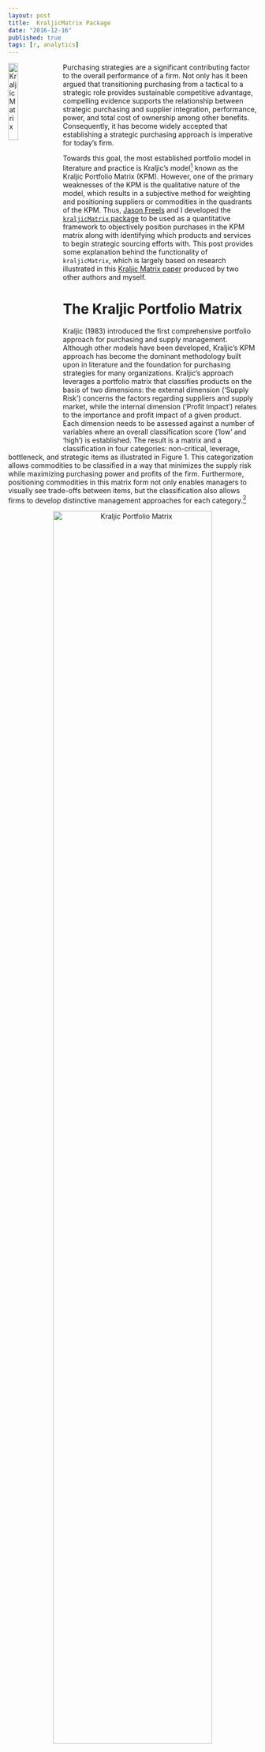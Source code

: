 ```yaml
---
layout: post
title:  KraljicMatrix Package
date: "2016-12-16"
published: true
tags: [r, analytics]
---
```


<a href="http://bradleyboehmke.github.io/2016/12/kraljicmatrix-package.html"><img src="http://bradleyboehmke.github.io/figure/source/kraljicmatrix-package/2017-01-01-kraljicmatrix-package/plot.png" alt="Kraljic Matrix" style="float:left; margin: 0px 10px -5px 0px; width: 20%; height: 20%;"></a>
Purchasing strategies are a significant contributing factor to the overall performance of a firm. Not only has it been argued that transitioning purchasing from a tactical to a strategic role provides sustainable competitive advantage, compelling evidence supports the relationship between strategic purchasing and supplier integration, performance, power, and total cost of ownership among other benefits. Consequently, it has become widely accepted that establishing a strategic purchasing approach is imperative for today’s firm. <!--more--> 

Towards this goal, the most established portfolio model in literature and practice is Kraljic’s model[^kraljic] known as the Kraljic Portfolio Matrix (KPM). However, one of the primary weaknesses of the KPM is the qualitative nature of the model, which results in a subjective method for weighting and positioning suppliers or commodities in the quadrants of the KPM. Thus, [Jason Freels](https://github.com/Auburngrads) and I developed the [`kraljicMatrix` package](https://cran.rstudio.com/web/packages/KraljicMatrix/index.html) to be used as a quantitative framework to objectively position purchases in the KPM matrix along with identifying which products and services to begin strategic sourcing efforts with. This post provides some explanation behind the functionality of `kraljicMatrix`, which is largely based on research illustrated in this [Kraljic Matrix paper](https://www.dropbox.com/s/vkwrirmp1bdvp66/Article%20Submitted.docx?dl=0) produced by two other authors and myself.

# The Kraljic Portfolio Matrix

Kraljic (1983) introduced the first comprehensive portfolio approach for purchasing and supply management.  Although other models have been developed, Kraljic’s KPM approach has become the dominant methodology built upon in literature and the foundation for purchasing strategies for many organizations. Kraljic’s approach leverages a portfolio matrix that classifies products on the basis of two dimensions: the external dimension (‘Supply Risk’) concerns the factors regarding suppliers and supply market, while the internal dimension (‘Profit Impact’) relates to the importance and profit impact of a given product. Each dimension needs to be assessed against a number of variables where an overall classification score (‘low’ and ‘high’) is established. The result is a  matrix and a classification in four categories: non-critical, leverage, bottleneck, and strategic items as illustrated in Figure 1. This categorization allows commodities to be classified in a way that minimizes the supply risk while maximizing purchasing power and profits of the firm. Furthermore, positioning commodities in this matrix form not only enables managers to visually see trade-offs between items, but the classification also allows firms to develop distinctive management approaches for each category.[^gelderman]

<center>
<img src="http://www.12manage.com/images/picture_kraljic_model.gif" alt="Kraljic Portfolio Matrix" style="width:80%;height:80%;">
</center>

# A Quantitative Approach for Positioning

A significant question in applying the KPM is how to categorize purchased products and services within the matrix. Organizations vary in how they measure supply risk and profit impact.  Furthermore, some organizations may choose to measure their purchases against different dimensions; however, the fundamental purpose of the matrix remains.  For our purpose, we assume that the organization has developed a means to condense their measurement of each dimension to a single value.  For example, many organizations use an index (i.e. IBIS*World* Buyer Power Score) to measure one of the dimensions. Or some organizations develop an indexed value function that generates a single value score for many attributes (i.e. profit impact can be a function of volume purchased, expected growth in demand, percent of total purchase cost, impact on product quality and business growth, etc.).  However, once you have a single value that represents each dimension, subjectivity still largely drives how they are positioned in the KPM.  The `kraljicMatrix` package was designed to assist with this concern and the examples that follow walk you through how to implement `kraljicMatrix` functions. 

## Primary functions in `kraljicMatrix`

There are eight primary functions provided by `kraljicMatrix` as follows:

Function              | Purpose
----------------------|----------------------------------------------------
`SAVF_score`          | Computes a utility score based on an exponential single attribute value function
`SAVF_preferred_rho`  | Computes the preferred rho that minimizes the squared error between subject matter inputs and exponentially fitted utility scores
`SAVF_plot_rho_error` | Plots the squared error terms for the rho search space to illustrate the preferred rho that minimizes the squared error between subject matter desired values and exponentially fitted scores
`SAVF_plot`           | Plots the single attribute utility curve along with the subject matter desired values for comparison
`MAVF_score`          | Computes the multi-attribute value score based on `x` and `y` attribute utility scores and their respective weights
`MAVF_sensitivity`    | Computes summary statistics for multi-attribute value scores for `x` and `y` given a range of swing weights for each attribute
`kraljic_quadrant`    | Identifies the Kraljic purchasing matrix quadrant for each product or service based on the attribute utility scores of \code{x} and \code{y}
`kraljic_matrix`      | Plots each product or service in the Kraljic purchasing matrix based on the attribute value score of `x` and `y`


Furthermore, an example dataset `psc` is provided in the `kraljicMatrix` package. This data contains 200 product and service contracts (PSC).  Each PSC has an x attribute (i.e. supply risk) score from 1 (worst) to 5 (best) and y attribute (i.e. profit impact) score from 1 (worst) to 10 (best).


```r
psc
## # A tibble: 200 × 3
##      PSC x_attribute y_attribute
##    <chr>       <int>       <int>
## 1   D233        3.01        4.84
## 2   F352        4.34        5.64
## 3   T713        3.37        4.30
## 4   K833        2.67        5.53
## 5   Q121        3.48        4.33
## 6   C791        3.32        7.32
## 7   Y207        3.48        5.42
## 8   W439        2.47        3.35
## 9   N290        1.66        4.02
## 10  C251        1.00        7.47
## # ... with 190 more rows
```





## Implementation of `kraljicMatrix`

The x and y attributes are simply evaluation measures. They enable each product and service to obtain a score for each dimension being measured. For example, the x attribute score (1-5 in .01 increments) could be the IBIS*World* Buyer Power Score measuring supply market complexity.  However, to plot these attributes on the KPM matrix we need to normalize the value scores such that the values are between 0-1.  To do this we can use an exponential single attribute value function (SAVF). For example, let $v_x(x_i)$ represent the normalized value of the x attribute such that $x^0$ and $x^*$ are the lowest and highest preferred value of attribute x respectively.  Thus, $v_x(x^0)=0$ and $v_x(x^*)=1$. Consequently, let $v_x(x_i)$ be the SAVF of exponential form whereby each $x_i$ is an input and $\rho_x$ is the exponential constant for $v_x(x_i)$:

$$v_x(x_i)=\frac{1-e^{[-(x_i-x^0)/\rho_x]}}{1-e^{[-(x^*-x^0)/\rho_x]}} \forall i \in PSC$$

However, prior to applying the SAVF to our x and y attributes we must first identify the appropriate $\rho$ value.  The benefit of applying an exponential SAVF is that it can take on many forms of increasing rates, along with aligning to a linear value function. Consequently, if certain x attribute values are valued more than other values an exponential SAVF will capture this utility curve. To identify the appropriate exponential rate, subject matter expert (SME) inputs are typically evaluated and an exponential rate that most closely matches the preffered values provided by the SMEs is chosen. Thus, let's assume for our given x attribute the SME inputs suggest that x attribute values of 3, 4, & 5 provide a utility score of .75, .90 & 1.0 respectively (this represents a decreasing rate of return utility curve).  Knowing that our x attribute is bounded between 1 and 5 we can search for a rho value between 0-1 that provides the best fit utility function using the `SAVF_preferred_rho` function. 


```r
SAVF_preferred_rho(desired_x = c(3, 4, 5),
                   desired_v = c(.8, .9, 1),
                   x_low = 1,
                   x_high = 5,
                   rho_low = 0,
                   rho_high = 1)
## [1] 0.6531
```

Thus, we can see that $\rho = 0.6531$ provides the best fit exponential SAVF. We can illustrate this two ways.  First, we can use `SAVF_plot` to plot the single attribute utility curve compared to the subject matter desired values. 




```r
SAVF_plot(desired_x = c(3, 4, 5),
          desired_v = c(.8, .9, 1),
          x_low = 1,
          x_high = 5,
          rho = 0.6531)
```

<img src="http://bradleyboehmke.github.io/figure/source/kraljicmatrix-package/2017-01-01-kraljicmatrix-package/unnamed-chunk-5-1.png" title="plot of chunk unnamed-chunk-5" alt="plot of chunk unnamed-chunk-5" style="display: block; margin: auto;" />

We can also visualize the errors of the $\rho$ search space with `SAVF_plot_rho_error`, which plots the squared error terms for all $\rho$ values within the $\rho$ search space to illustrate the preferred rho that minimizes the squared error between subject matter desired values and exponentially fitted scores. 




```r
SAVF_plot_rho_error(desired_x = c(3, 4, 5),
                    desired_v = c(.75, .9, 1),
                    x_low = 1,
                    x_high = 5,
                    rho_low = 0,
                    rho_high = 1)
```

<img src="http://bradleyboehmke.github.io/figure/source/kraljicmatrix-package/2017-01-01-kraljicmatrix-package/unnamed-chunk-7-1.png" title="plot of chunk unnamed-chunk-7" alt="plot of chunk unnamed-chunk-7" style="display: block; margin: auto;" />


Once we've identified the preferred $\rho$ value, we can now apply the exponential SAVF with `SAVF_score` to normalize our attributes based on our utility curve. 




```r
# using dplyr to add a new variable while preserving existing data
library(dplyr)

# here we are assuming we found the appropriate rho value for the y attribute using
# the same process as mentioned above
psc <- psc %>%
  mutate(x_SAVF_score = SAVF_score(x_attribute, 1, 5, .653),
         y_SAVF_score = SAVF_score(y_attribute, 1, 10, .70))

psc
## # A tibble: 200 × 5
##      PSC x_attribute y_attribute x_SAVF_score y_SAVF_score
##    <chr>       <dbl>       <dbl>        <dbl>        <dbl>
## 1   D233        3.01        4.84    0.7887459    0.9336977
## 2   F352        4.34        5.64    0.9573299    0.9629164
## 3   T713        3.37        4.30    0.8495938    0.9023958
## 4   K833        2.67        5.53    0.7165401    0.9598009
## 5   Q121        3.48        4.33    0.8655080    0.9044624
## 6   C791        3.32        7.32    0.8419735    0.9898314
## 7   Y207        3.48        5.42    0.8655080    0.9564360
## 8   W439        2.47        3.35    0.6659448    0.8084720
## 9   N290        1.66        4.02    0.3778582    0.8808636
## 10  C251        1.00        7.47    0.0000000    0.9910284
## # ... with 190 more rows
```

Now that we have the normalized x and y attribute utility scores we can proceed with plotting each PSC within the Kraljic matrix with `kraljic_matrix`.

```r
kraljic_matrix(psc, x_SAVF_score, y_SAVF_score)
```

<img src="http://bradleyboehmke.github.io/figure/source/kraljicmatrix-package/2017-01-01-kraljicmatrix-package/unnamed-chunk-11-1.png" title="plot of chunk unnamed-chunk-11" alt="plot of chunk unnamed-chunk-11" style="display: block; margin: auto;" />

This illustrates that most of our PSCs fall in the "Leverage" (upper left) quadrant while a few fall in the "Strategic" (upper right) and "Non-critical" (lower left) quadrants and no PSCs fall in the "Bottleneck" quadrant.  Keep in mind that each category benefits from a different strategic sourcing approach.  So decision-makers benefit from understanding specifically which products and services align to each so that they can coordinate the appropriate sourcing strategy for that particular product or service.  We can easily do this with the `kraljic_quadrant` function.




```r
psc %>%
  mutate(quadrant = kraljic_quadrant(x_SAVF_score, y_SAVF_score))
## # A tibble: 200 × 6
##      PSC x_attribute y_attribute x_SAVF_score y_SAVF_score  quadrant
##    <chr>       <dbl>       <dbl>        <dbl>        <dbl>     <chr>
## 1   D233        3.01        4.84    0.7887459    0.9336977  Leverage
## 2   F352        4.34        5.64    0.9573299    0.9629164  Leverage
## 3   T713        3.37        4.30    0.8495938    0.9023958  Leverage
## 4   K833        2.67        5.53    0.7165401    0.9598009  Leverage
## 5   Q121        3.48        4.33    0.8655080    0.9044624  Leverage
## 6   C791        3.32        7.32    0.8419735    0.9898314  Leverage
## 7   Y207        3.48        5.42    0.8655080    0.9564360  Leverage
## 8   W439        2.47        3.35    0.6659448    0.8084720  Leverage
## 9   N290        1.66        4.02    0.3778582    0.8808636 Strategic
## 10  C251        1.00        7.47    0.0000000    0.9910284 Strategic
## # ... with 190 more rows
```

Lastly, it is important to keep in mind that decision-makers may weight the importance of each attribute differently. Consequently, due to certain market environments, decision-makers may weight the x attribute (i.e. supply risk) of greater importance than the y attribute (i.e. profit impact). Thus, we can prioritize PSCs based on this preference by applying a multi-attribute value function (MAVF) with swing weights.  Swing weight values for x and y attributes ($w_x$ and $w_y$ respectively) are typically elicited from SMEs. This allows for calculation of the interaction swing weight $w_{xy} = 1 - w_x - w_y$.  Thus, we can calculate the MAVF as outlined by Keeney and Raiffa (1993)[^keeney]:

$$V(x,y) = w_x v_x (x) + w_y v_y (y) + w_{xy} v_x (x) v_y (y)$$

Thus, we can apply the `MAVF_score` function to compute the multi-attribute value score based on `x` and `y` attribute utility scores and their respective swing weights. So if through discussions with decision-makers we identify swing weight values of 0.65 and 0.35 for the x and y attributes respectively, we can obtain the computed MAVF score for each PSC:


```r
psc %>%
  mutate(MAVF = MAVF_score(x_SAVF_score, y_SAVF_score, 0.65, 0.35))
## # A tibble: 200 × 6
##      PSC x_attribute y_attribute x_SAVF_score y_SAVF_score      MAVF
##    <chr>       <dbl>       <dbl>        <dbl>        <dbl>     <dbl>
## 1   D233        3.01        4.84    0.7887459    0.9336977 0.8394790
## 2   F352        4.34        5.64    0.9573299    0.9629164 0.9592852
## 3   T713        3.37        4.30    0.8495938    0.9023958 0.8680745
## 4   K833        2.67        5.53    0.7165401    0.9598009 0.8016814
## 5   Q121        3.48        4.33    0.8655080    0.9044624 0.8791420
## 6   C791        3.32        7.32    0.8419735    0.9898314 0.8937237
## 7   Y207        3.48        5.42    0.8655080    0.9564360 0.8973328
## 8   W439        2.47        3.35    0.6659448    0.8084720 0.7158293
## 9   N290        1.66        4.02    0.3778582    0.8808636 0.5539101
## 10  C251        1.00        7.47    0.0000000    0.9910284 0.3468599
## # ... with 190 more rows
```

This allows us to quickly dissect our PSCs. For example, if decision-makers are most concerned with the "Leverage" quadrant but want to assess the top 10 PSCs based on the decision-makers preferences of the attributes we can efficiently make this assessment.  This identifies the top 10 PSCs that are most likely to benefit from a strategic sourcing approach specifically designed for "Leverage" PSCs.


```r
psc %>%
  mutate(MAVF = MAVF_score(x_SAVF_score, y_SAVF_score, 0.65, 0.35),
         quadrant = kraljic_quadrant(x_SAVF_score, y_SAVF_score)) %>%
  filter(quadrant == "Leverage") %>%
  top_n(10, wt = MAVF)
## # A tibble: 10 × 7
##      PSC x_attribute y_attribute x_SAVF_score y_SAVF_score      MAVF
##    <chr>       <dbl>       <dbl>        <dbl>        <dbl>     <dbl>
## 1   Y357        5.00        6.55    1.0000000    0.9812541 0.9934389
## 2   E103        4.46        7.71    0.9665150    0.9927003 0.9756799
## 3   C432        4.65        6.05    0.9796633    0.9726273 0.9772007
## 4   P402        5.00        5.82    1.0000000    0.9675243 0.9886335
## 5   Q255        4.95        6.41    0.9973714    0.9791345 0.9909885
## 6   H426        5.00        5.58    1.0000000    0.9612468 0.9864364
## 7   E908        4.75        7.11    0.9859554    0.9879299 0.9866465
## 8   X634        5.00        5.19    1.0000000    0.9485047 0.9819766
## 9   O288        5.00        5.00    1.0000000    0.9409177 0.9793212
## 10  V870        5.00        5.88    1.0000000    0.9689357 0.9891275
## # ... with 1 more variables: quadrant <chr>
```

And finally, since our swing weight inputs are subjective in nature we may wish to perform a senstivity analysis on these swing weights to see their impact on MAVF scores.  The `MAVF_sensitivity` function executes a sensitivity analysis by performing a Monte Carlo simulation with 1000 trials for each product or service (row). Each trial randomly selects a weight from a uniform distribution between lower and upper bound swing weight parameters and calculates the mult-attribute utility score. From these trials, summary statistics for each product or service (row) are calculated and reported for the final output.

```r
MAVF_sensitivity(psc,
                 x = x_SAVF_score,
                 y = y_SAVF_score,
                 x_wt_min = .55,
                 x_wt_max = .75,
                 y_wt_min = .25,
                 y_wt_max = .45) %>%
  select(PSC, starts_with("MAVF"))
## # A tibble: 200 × 8
##      PSC MAVF_Min MAVF_1st_Q MAVF_Median MAVF_Mean MAVF_3rd_Q
##    <chr>    <dbl>      <dbl>       <dbl>     <dbl>      <dbl>
## 1   D233   0.8152     0.8293      0.8393    0.8395     0.8490
## 2   F352   0.9519     0.9570      0.9594    0.9593     0.9614
## 3   T713   0.8469     0.8610      0.8683    0.8680     0.8746
## 4   K833   0.7722     0.7881      0.8015    0.8018     0.8151
## 5   Q121   0.8593     0.8728      0.8793    0.8791     0.8851
## 6   C791   0.8775     0.8861      0.8938    0.8938     0.9016
## 7   Y207   0.8812     0.8906      0.8972    0.8974     0.9035
## 8   W439   0.6772     0.7021      0.7163    0.7158     0.7290
## 9   N290   0.4958     0.5265      0.5539    0.5542     0.5812
## 10  C251   0.2478     0.2980      0.3461    0.3475     0.3974
## # ... with 190 more rows, and 2 more variables: MAVF_Max <dbl>,
## #   MAVF_Range <dbl>
```


# Additional Resources

This package originated from the research illustrated in this [Kraljic Matrix paper](https://www.dropbox.com/s/vkwrirmp1bdvp66/Article%20Submitted.docx?dl=0).  Please refer to it for more details regarding Kraljic purchasing matrix literature and the single and multi-attribute value functions discussed in this vignette.



[^kraljic]: Kraljic, P. (1983). Purchasing must become supply management. *Harvard Business Review, 61*(5), 109-117.
[^gelderman]: See [Gelderman & Semeijn (2006)](http://www.sciencedirect.com/science/article/pii/S1478409206000690) and [Gelderman & Van Weele (2003)](http://www.sciencedirect.com/science/article/pii/S147840920300044X) for more discussion regarding strategic management approaches.
[^keeney]: Keeney, R., & Raiffa, H. (1993). *Decisions with multiple objectives: preferences and value trade-offs*. Cambridge University Press.

